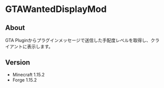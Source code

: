 # GTAWantedDisplayMod

## About
GTA Pluginからプラグインメッセージで送信した手配度レベルを取得し、クライアントに表示します。

## Version
- Minecraft 1.15.2
- Forge 1.15.2
